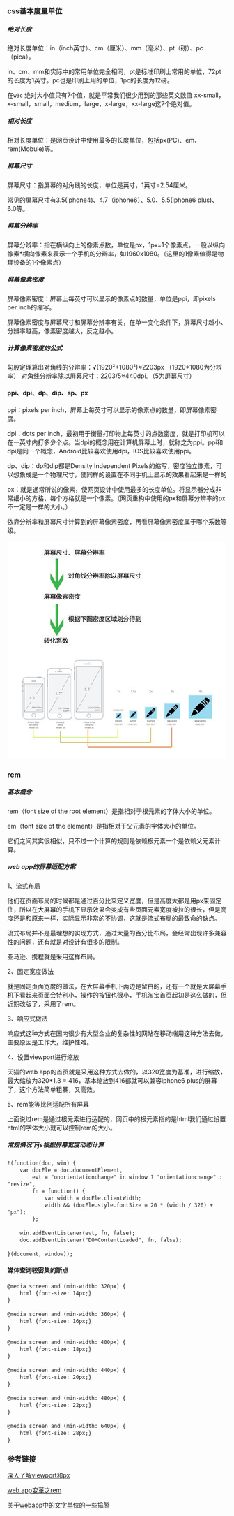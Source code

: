 ### css基本度量单位

##### 绝对长度

绝对长度单位：in（inch英寸）、cm（厘米）、mm（毫米）、pt（磅）、pc（pica）。

in、cm、mm和实际中的常用单位完全相同，pt是标准印刷上常用的单位，72pt的长度为1英寸。pc也是印刷上用的单位，1pc的长度为12磅。

在```w3c``` 绝对大小值只有7个值，就是平常我们很少用到的那些英文数值 xx-small，x-small，small，medium，large，x-large，xx-large这7个绝对值。

##### 相对长度

相对长度单位：是网页设计中使用最多的长度单位，包括px(PC)、em、rem(Mobule)等。

##### 屏幕尺寸

屏幕尺寸：指屏幕的对角线的长度，单位是英寸，1英寸=2.54厘米。

常见的屏幕尺寸有3.5(iphone4)、4.7（iphone6）、5.0、5.5(iphone6 plus)、6.0等。

##### 屏幕分辨率

屏幕分辨率：指在横纵向上的像素点数，单位是px，1px=1个像素点。一般以纵向像素*横向像素来表示一个手机的分辨率，如1960x1080。（这里的1像素值得是物理设备的1个像素点）

##### 屏幕像素密度

屏幕像素密度：屏幕上每英寸可以显示的像素点的数量，单位是ppi，即pixels per inch的缩写。

屏幕像素密度与屏幕尺寸和屏幕分辨率有关，在单一变化条件下，屏幕尺寸越小、分辨率越高，像素密度越大，反之越小。

##### 计算像素密度的公式

勾股定理算出对角线的分辨率：√(1920²+1080²)≈2203px （1920*1080为分辨率）
对角线分辨率除以屏幕尺寸：2203/5≈440dpi。（5为屏幕尺寸）

#### ppi、dpi、dp、dip、sp、px

ppi：pixels per inch，屏幕上每英寸可以显示的像素点的数量，即屏幕像素密度。

dpi：dots per inch，最初用于衡量打印物上每英寸的点数密度，就是打印机可以在一英寸内打多少个点。当dpi的概念用在计算机屏幕上时，就称之为ppi。ppi和dpi是同一个概念，Android比较喜欢使用dpi，IOS比较喜欢使用ppi。

dp、dip：dp和dip都是Density Independent Pixels的缩写，密度独立像素，可以想象成是一个物理尺寸，使同样的设置在不同手机上显示的效果看起来是一样的

px：就是通常所说的像素，使网页设计中使用最多的长度单位。将显示器分成非常细小的方格，每个方格就是一个像素。（网页重构中使用的px和屏幕分辨率的px不一定是一样的大小。）

依靠分辨率和屏幕尺寸计算到的屏幕像素密度，再看屏幕像素密度属于哪个系数等级。

![Aaron Swartz](images/1.jpg)


### rem

##### 基本概念

rem（font size of the root element）是指相对于根元素的字体大小的单位。

em（font size of the element）是指相对于父元素的字体大小的单位。

它们之间其实很相似，只不过一个计算的规则是依赖根元素一个是依赖父元素计算。

##### web app的屏幕适配方案

1、流式布局

他们在页面布局的时候都是通过百分比来定义宽度，但是高度大都是用px来固定住，所以在大屏幕的手机下显示效果会变成有些页面元素宽度被拉的很长，但是高度还是和原来一样，实际显示非常的不协调，这就是流式布局的最致命的缺点。

流式布局并不是最理想的实现方式，通过大量的百分比布局，会经常出现许多兼容性的问题，还有就是对设计有很多的限制。

亚马逊、携程就是采用这样布局。

2、固定宽度做法

就是固定页面宽度的做法，在大屏幕手机下两边是留白的，还有一个就是大屏幕手机下看起来页面会特别小，操作的按钮也很小，手机淘宝首页起初是这么做的，但近期改版了，采用了rem。

3、响应式做法

响应式这种方式在国内很少有大型企业的复杂性的网站在移动端用这种方法去做，主要原因是工作大，维护性难。

4、设置viewport进行缩放

天猫的web app的首页就是采用这种方式去做的，以320宽度为基准，进行缩放，最大缩放为320*1.3 = 416，基本缩放到416都就可以兼容iphone6 plus的屏幕了，这个方法简单粗暴，又高效。

5、rem能等比例适配所有屏幕

上面说过rem是通过根元素进行适配的，网页中的根元素指的是html我们通过设置html的字体大小就可以控制rem的大小。

##### 常规情况下js根据屏幕宽度动态计算
```code
!(function(doc, win) {
    var docEle = doc.documentElement,
        evt = "onorientationchange" in window ? "orientationchange" : "resize",
        fn = function() {
            var width = docEle.clientWidth;
            width && (docEle.style.fontSize = 20 * (width / 320) + "px");
        };
     
    win.addEventListener(evt, fn, false);
    doc.addEventListener("DOMContentLoaded", fn, false);
 
}(document, window));
```


#### 媒体查询较密集的断点
```code
@media screen and (min-width: 320px) {
    html {font-size: 14px;}
}
 
@media screen and (min-width: 360px) {
    html {font-size: 16px;}
}
 
@media screen and (min-width: 400px) {
    html {font-size: 18px;}
}
 
@media screen and (min-width: 440px) {
    html {font-size: 20px;}
}
 
@media screen and (min-width: 480px) {
    html {font-size: 22px;}
}
 
@media screen and (min-width: 640px) {
    html {font-size: 28px;}
}
```

### 参考链接

<a href="http://tgideas.qq.com/webplat/info/news_version3/804/7104/7106/m5723/201509/376281.shtml" target="_blank">深入了解viewport和px</a>

<a href="http://isux.tencent.com/web-app-rem.html" target="_blank">web app变革之rem</a>

<a href="http://www.html-js.com/article/2400" target="_blank">关于webapp中的文字单位的一些捣腾</a>